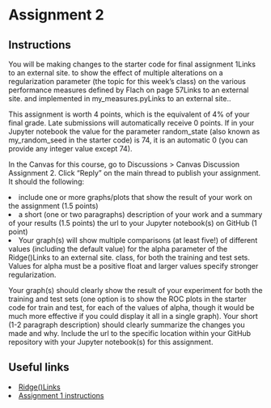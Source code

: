 # Assignment 2

## Instructions

You will be making changes to the starter code for final assignment 1Links to an external site. to show the effect of multiple alterations on a regularization parameter (the topic for this week’s class) on the various performance measures defined by Flach on page 57Links to an external site. and implemented in my_measures.pyLinks to an external site.. 

This assignment is worth 4 points, which is the equivalent of 4% of your final grade. Late submissions will automatically receive 0 points. If in your Jupyter notebook the value for the parameter random_state (also known as my_random_seed in the starter code) is 74, it is an automatic 0 (you can provide any integer value except 74). 

In the Canvas for this course, go to Discussions > Canvas Discussion Assignment 2. Click “Reply” on the main thread to publish your assignment. It should the following:

<li>include one or more graphs/plots that show the result of your work on the assignment (1.5 points) </li>
<li>a short (one or two paragraphs) description of your work and a summary of your results (1.5 points) the url to your Jupyter notebook(s) on GitHub (1 point)</li>
<li>Your graph(s) will show multiple comparisons (at least five!) of different values (including the default value) for the alpha parameter of the Ridge()Links to an external site. class, for both the training and test sets. Values for alpha must be a positive float and larger values specify stronger regularization. </li>

Your graph(s) should clearly show the result of your experiment for both the training and test sets (one option is to show the ROC plots in the starter code for train and test, for each of the values of alpha, though it would be much more effective if you could display it all in a single graph). Your short (1-2 paragraph description) should clearly summarize the changes you made and why. Include the url to the specific location within your GitHub repository with your Jupyter notebook(s) for this assignment. 

## Useful links
<li>
<a href="https://scikit-learn.org/stable/modules/generated/sklearn.linear_model.Ridge.html">Ridge()Links</a>
</li>
<li>
<a href="https://docs.google.com/document/d/1WGYw99e5q6j5V0Zrf2HveagU6URt_kVvdR8B9HYQ99E/edit">Assignment 1 instructions</a>
</li>
